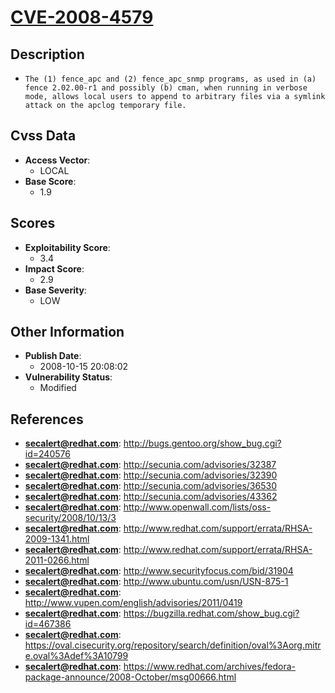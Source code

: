 
# [CVE-2008-4579](http://bugs.gentoo.org/show_bug.cgi?id=240576)

## Description

- `The (1) fence_apc and (2) fence_apc_snmp programs, as used in (a) fence 2.02.00-r1 and possibly (b) cman, when running in verbose mode, allows local users to append to arbitrary files via a symlink attack on the apclog temporary file.`

## Cvss Data

- **Access Vector**:
  - LOCAL
- **Base Score**:
  - 1.9

## Scores

- **Exploitability Score**:
  - 3.4
- **Impact Score**:
  - 2.9
- **Base Severity**:
  - LOW

## Other Information

- **Publish Date**:
  - 2008-10-15 20:08:02
- **Vulnerability Status**:
  - Modified

## References

- **secalert@redhat.com**: http://bugs.gentoo.org/show_bug.cgi?id=240576
- **secalert@redhat.com**: http://secunia.com/advisories/32387
- **secalert@redhat.com**: http://secunia.com/advisories/32390
- **secalert@redhat.com**: http://secunia.com/advisories/36530
- **secalert@redhat.com**: http://secunia.com/advisories/43362
- **secalert@redhat.com**: http://www.openwall.com/lists/oss-security/2008/10/13/3
- **secalert@redhat.com**: http://www.redhat.com/support/errata/RHSA-2009-1341.html
- **secalert@redhat.com**: http://www.redhat.com/support/errata/RHSA-2011-0266.html
- **secalert@redhat.com**: http://www.securityfocus.com/bid/31904
- **secalert@redhat.com**: http://www.ubuntu.com/usn/USN-875-1
- **secalert@redhat.com**: http://www.vupen.com/english/advisories/2011/0419
- **secalert@redhat.com**: https://bugzilla.redhat.com/show_bug.cgi?id=467386
- **secalert@redhat.com**: https://oval.cisecurity.org/repository/search/definition/oval%3Aorg.mitre.oval%3Adef%3A10799
- **secalert@redhat.com**: https://www.redhat.com/archives/fedora-package-announce/2008-October/msg00666.html
